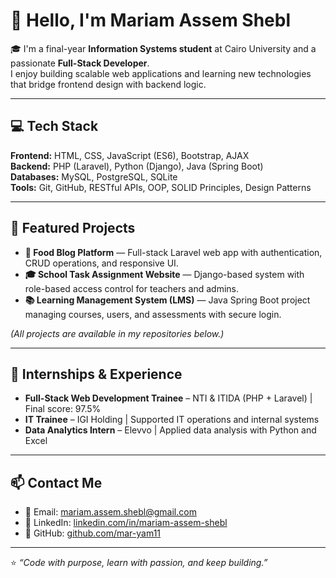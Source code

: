 # 👋 Hello, I'm Mariam Assem Shebl  

🎓 I'm a final-year **Information Systems student** at Cairo University and a passionate **Full-Stack Developer**.  
I enjoy building scalable web applications and learning new technologies that bridge frontend design with backend logic.

---

## 💻 Tech Stack
**Frontend:** HTML, CSS, JavaScript (ES6), Bootstrap, AJAX  
**Backend:** PHP (Laravel), Python (Django), Java (Spring Boot)  
**Databases:** MySQL, PostgreSQL, SQLite  
**Tools:** Git, GitHub, RESTful APIs, OOP, SOLID Principles, Design Patterns  

---

## 💼 Featured Projects
- **🍔 Food Blog Platform** — Full-stack Laravel web app with authentication, CRUD operations, and responsive UI.  
- **🎓 School Task Assignment Website** — Django-based system with role-based access control for teachers and admins.  
- **📚 Learning Management System (LMS)** — Java Spring Boot project managing courses, users, and assessments with secure login.  

*(All projects are available in my repositories below.)*

---

## 🧩 Internships & Experience
- **Full-Stack Web Development Trainee** – NTI & ITIDA (PHP + Laravel) | Final score: 97.5%  
- **IT Trainee** – IGI Holding | Supported IT operations and internal systems  
- **Data Analytics Intern** – Elevvo | Applied data analysis with Python and Excel  

---

## 📫 Contact Me
- 📧 Email: [mariam.assem.shebl@gmail.com](mailto:mariam.assem.shebl@gmail.com)  
- 💼 LinkedIn: [linkedin.com/in/mariam-assem-shebl](https://www.linkedin.com/in/mariam-assem-shebl/)  
- 🧠 GitHub: [github.com/mar-yam11](https://github.com/mar-yam11)  

---

⭐ *“Code with purpose, learn with passion, and keep building.”*  
